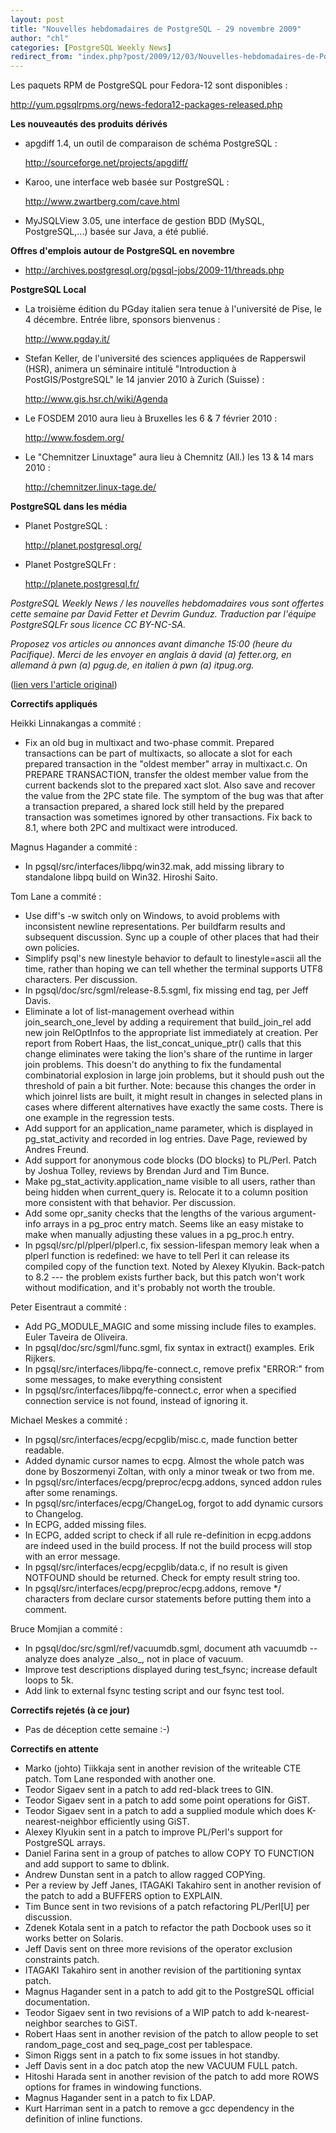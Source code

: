 ```yaml
---
layout: post
title: "Nouvelles hebdomadaires de PostgreSQL - 29 novembre 2009"
author: "chl"
categories: [PostgreSQL Weekly News]
redirect_from: "index.php?post/2009/12/03/Nouvelles-hebdomadaires-de-PostgreSQL-29-novembre-2009"
---
```



<p>Les paquets RPM de PostgreSQL pour Fedora-12 sont disponibles&nbsp;: 

<a target="_blank" href="http://yum.pgsqlrpms.org/news-fedora12-packages-released.php">http://yum.pgsqlrpms.org/news-fedora12-packages-released.php</a></p>

<p><strong>Les nouveaut&eacute;s des produits d&eacute;riv&eacute;s</strong></p>

<ul>

<li>apgdiff 1.4, un outil de comparaison de sch&eacute;ma PostgreSQL&nbsp;: 

<a target="_blank" href="http://sourceforge.net/projects/apgdiff/">http://sourceforge.net/projects/apgdiff/</a></li>

<li>Karoo, une interface web bas&eacute;e sur PostgreSQL&nbsp;: 

<a target="_blank" href="http://www.zwartberg.com/cave.html">http://www.zwartberg.com/cave.html</a></li>

<li>MyJSQLView 3.05, une interface de gestion BDD (MySQL, PostgreSQL,...) bas&eacute;e sur Java, a &eacute;t&eacute; publi&eacute;.</li>

</ul>

<p><strong>Offres d'emplois autour de PostgreSQL en novembre</strong></p>

<ul>

<li><a target="_blank" href="http://archives.postgresql.org/pgsql-jobs/2009-11/threads.php">http://archives.postgresql.org/pgsql-jobs/2009-11/threads.php</a></li>

</ul>

<p><strong>PostgreSQL Local</strong></p>

<ul>

<li>La troisi&egrave;me &eacute;dition du PGday italien sera tenue &agrave; l'universit&eacute; de Pise, le 4 d&eacute;cembre. Entr&eacute;e libre, sponsors bienvenus&nbsp;: 

<a target="_blank" href="http://www.pgday.it/">http://www.pgday.it/</a></li>

<li>Stefan Keller, de l'universit&eacute; des sciences appliqu&eacute;es de Rapperswil (HSR), animera un s&eacute;minaire intitul&eacute; "Introduction &agrave; PostGIS/PostgreSQL" le 14 janvier 2010 &agrave; Zurich (Suisse)&nbsp;: 

<a target="_blank" href="http://www.gis.hsr.ch/wiki/Agenda">http://www.gis.hsr.ch/wiki/Agenda</a></li>

<li>Le FOSDEM 2010 aura lieu &agrave; Bruxelles les 6 &amp; 7 f&eacute;vrier 2010&nbsp;: 

<a target="_blank" href="http://www.fosdem.org/">http://www.fosdem.org/</a></li>

<li>Le "Chemnitzer Linuxtage" aura lieu &agrave; Chemnitz (All.) les 13 &amp; 14 mars 2010&nbsp;: 

<a target="_blank" href="http://chemnitzer.linux-tage.de/">http://chemnitzer.linux-tage.de/</a></li>

</ul>

<p><strong>PostgreSQL dans les m&eacute;dia</strong></p>

<ul>

<li>Planet PostgreSQL&nbsp;: 

<a target="_blank" href="http://planet.postgresql.org/">http://planet.postgresql.org/</a></li>

<li>Planet PostgreSQLFr&nbsp;: 

<a target="_blank" href="http://planete.postgresql.fr/">http://planete.postgresql.fr/</a></li>

</ul>

<p><i>PostgreSQL Weekly News / les nouvelles hebdomadaires vous sont offertes cette semaine par David Fetter et Devrim Gunduz. Traduction par l'&eacute;quipe PostgreSQLFr sous licence CC BY-NC-SA.</i></p>

<p><i>Proposez vos articles ou annonces avant dimanche 15:00 (heure du Pacifique). Merci de les envoyer en anglais &agrave; david (a) fetter.org, en allemand &agrave; pwn (a) pgug.de, en italien &agrave; pwn (a) itpug.org.</i></p>

<p>(<a target="_blank" href="http://www.postgresql.org/community/weeklynews/pwn20091129">lien vers l'article original</a>)</p>

<!--more-->


<p><strong>Correctifs appliqu&eacute;s</strong></p>

<p>Heikki Linnakangas a commit&eacute;&nbsp;:</p>

<ul>

<li>Fix an old bug in multixact and two-phase commit. Prepared transactions can be part of multixacts, so allocate a slot for each prepared transaction in the "oldest member" array in multixact.c. On PREPARE TRANSACTION, transfer the oldest member value from the current backends slot to the prepared xact slot. Also save and recover the value from the 2PC state file. The symptom of the bug was that after a transaction prepared, a shared lock still held by the prepared transaction was sometimes ignored by other transactions. Fix back to 8.1, where both 2PC and multixact were introduced.</li>

</ul>

<p>Magnus Hagander a commit&eacute;&nbsp;:</p>

<ul>

<li>In pgsql/src/interfaces/libpq/win32.mak, add missing library to standalone libpq build on Win32. Hiroshi Saito.</li>

</ul>

<p>Tom Lane a commit&eacute;&nbsp;:</p>

<ul>

<li>Use diff's -w switch only on Windows, to avoid problems with inconsistent newline representations. Per buildfarm results and subsequent discussion. Sync up a couple of other places that had their own policies.</li>

<li>Simplify psql's new linestyle behavior to default to linestyle=ascii all the time, rather than hoping we can tell whether the terminal supports UTF8 characters. Per discussion.</li>

<li>In pgsql/doc/src/sgml/release-8.5.sgml, fix missing end tag, per Jeff Davis.</li>

<li>Eliminate a lot of list-management overhead within join_search_one_level by adding a requirement that build_join_rel add new join RelOptInfos to the appropriate list immediately at creation. Per report from Robert Haas, the list_concat_unique_ptr() calls that this change eliminates were taking the lion's share of the runtime in larger join problems. This doesn't do anything to fix the fundamental combinatorial explosion in large join problems, but it should push out the threshold of pain a bit further. Note: because this changes the order in which joinrel lists are built, it might result in changes in selected plans in cases where different alternatives have exactly the same costs. There is one example in the regression tests.</li>

<li>Add support for an application_name parameter, which is displayed in pg_stat_activity and recorded in log entries. Dave Page, reviewed by Andres Freund.</li>

<li>Add support for anonymous code blocks (DO blocks) to PL/Perl. Patch by Joshua Tolley, reviews by Brendan Jurd and Tim Bunce.</li>

<li>Make pg_stat_activity.application_name visible to all users, rather than being hidden when current_query is. Relocate it to a column position more consistent with that behavior. Per discussion.</li>

<li>Add some opr_sanity checks that the lengths of the various argument-info arrays in a pg_proc entry match. Seems like an easy mistake to make when manually adjusting these values in a pg_proc.h entry.</li>

<li>In pgsql/src/pl/plperl/plperl.c, fix session-lifespan memory leak when a plperl function is redefined: we have to tell Perl it can release its compiled copy of the function text. Noted by Alexey Klyukin. Back-patch to 8.2 --- the problem exists further back, but this patch won't work without modification, and it's probably not worth the trouble.</li>

</ul>

<p>Peter Eisentraut a commit&eacute;&nbsp;:</p>

<ul>

<li>Add PG_MODULE_MAGIC and some missing include files to examples. Euler Taveira de Oliveira.</li>

<li>In pgsql/doc/src/sgml/func.sgml, fix syntax in extract() examples. Erik Rijkers.</li>

<li>In pgsql/src/interfaces/libpq/fe-connect.c, remove prefix "ERROR:" from some messages, to make everything consistent</li>

<li>In pgsql/src/interfaces/libpq/fe-connect.c, error when a specified connection service is not found, instead of ignoring it.</li>

</ul>

<p>Michael Meskes a commit&eacute;&nbsp;:</p>

<ul>

<li>In pgsql/src/interfaces/ecpg/ecpglib/misc.c, made function better readable.</li>

<li>Added dynamic cursor names to ecpg. Almost the whole patch was done by Boszormenyi Zoltan, with only a minor tweak or two from me.</li>

<li>In pgsql/src/interfaces/ecpg/preproc/ecpg.addons, synced addon rules after some renamings.</li>

<li>In pgsql/src/interfaces/ecpg/ChangeLog, forgot to add dynamic cursors to Changelog.</li>

<li>In ECPG, added missing files.</li>

<li>In ECPG, added script to check if all rule re-definition in ecpg.addons are indeed used in the build process. If not the build process will stop with an error message.</li>

<li>In pgsql/src/interfaces/ecpg/ecpglib/data.c, if no result is given NOTFOUND should be returned. Check for empty result string too.</li>

<li>In pgsql/src/interfaces/ecpg/preproc/ecpg.addons, remove */ characters from declare cursor statements before putting them into a comment.</li>

</ul>

<p>Bruce Momjian a commit&eacute;&nbsp;:</p>

<ul>

<li>In pgsql/doc/src/sgml/ref/vacuumdb.sgml, document ath vacuumdb --analyze does analyze _also_, not in place of vacuum.</li>

<li>Improve test descriptions displayed during test_fsync; increase default loops to 5k.</li>

<li>Add link to external fsync testing script and our fsync test tool.</li>

</ul>

<p><strong>Correctifs rejet&eacute;s (&agrave; ce jour)</strong></p>

<ul>

<li>Pas de d&eacute;ception cette semaine&nbsp;:-)</li>

</ul>

<p><strong>Correctifs en attente</strong></p>

<ul>

<li>Marko (johto) Tiikkaja sent in another revision of the writeable CTE patch. Tom Lane responded with another one.</li>

<li>Teodor Sigaev sent in a patch to add red-black trees to GIN.</li>

<li>Teodor Sigaev sent in a patch to add some point operations for GiST.</li>

<li>Teodor Sigaev sent in a patch to add a supplied module which does K-nearest-neighbor efficiently using GiST.</li>

<li>Alexey Klyukin sent in a patch to improve PL/Perl's support for PostgreSQL arrays.</li>

<li>Daniel Farina sent in a group of patches to allow COPY TO FUNCTION and add support to same to dblink.</li>

<li>Andrew Dunstan sent in a patch to allow ragged COPYing.</li>

<li>Per a review by Jeff Janes, ITAGAKI Takahiro sent in another revision of the patch to add a BUFFERS option to EXPLAIN.</li>

<li>Tim Bunce sent in two revisions of a patch refactoring PL/Perl[U] per discussion.</li>

<li>Zdenek Kotala sent in a patch to refactor the path Docbook uses so it works better on Solaris.</li>

<li>Jeff Davis sent on three more revisions of the operator exclusion constraints patch.</li>

<li>ITAGAKI Takahiro sent in another revision of the partitioning syntax patch.</li>

<li>Magnus Hagander sent in a patch to add git to the PostgreSQL official documentation.</li>

<li>Teodor Sigaev sent in two revisions of a WIP patch to add k-nearest-neighbor searches to GiST.</li>

<li>Robert Haas sent in another revision of the patch to allow people to set random_page_cost and seq_page_cost per tablespace.</li>

<li>Simon Riggs sent in a patch to fix some issues in hot standby.</li>

<li>Jeff Davis sent in a doc patch atop the new VACUUM FULL patch.</li>

<li>Hitoshi Harada sent in another revision of the patch to add more ROWS options for frames in windowing functions.</li>

<li>Magnus Hagander sent in a patch to fix LDAP.</li>

<li>Kurt Harriman sent in a patch to remove a gcc dependency in the definition of inline functions.</li>

</ul>